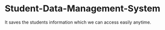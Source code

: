 # Student-Data-Management-System
It saves the students information which we can access easily anytime.
